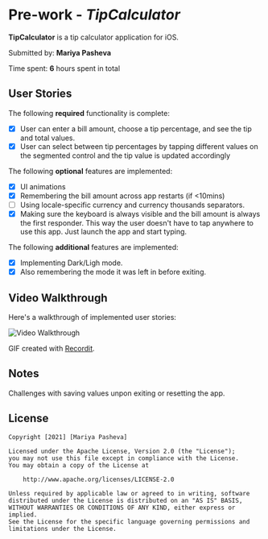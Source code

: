 # Pre-work - *TipCalculator*

**TipCalculator** is a tip calculator application for iOS.

Submitted by: **Mariya Pasheva**

Time spent: **6** hours spent in total

## User Stories

The following **required** functionality is complete:

* [X] User can enter a bill amount, choose a tip percentage, and see the tip and total values.
* [X] User can select between tip percentages by tapping different values on the segmented control and the tip value is updated accordingly

The following **optional** features are implemented:

* [X] UI animations
* [X] Remembering the bill amount across app restarts (if <10mins)
* [ ] Using locale-specific currency and currency thousands separators.
* [X] Making sure the keyboard is always visible and the bill amount is always the first responder. This way the user doesn't have to tap anywhere to use this app. Just launch the app and start typing.

The following **additional** features are implemented:

- [X] Implementing Dark/Ligh mode.
- [X] Also remembering the mode it was left in before exiting. 

## Video Walkthrough

Here's a walkthrough of implemented user stories:

<img src='http://g.recordit.co/ZDahkRdLhI.gif' title='Video Walkthrough' width='' alt='Video Walkthrough' />

GIF created with [Recordit](recordit.co).

## Notes

Challenges with saving values unpon exiting or resetting the app. 

## License

    Copyright [2021] [Mariya Pasheva]

    Licensed under the Apache License, Version 2.0 (the "License");
    you may not use this file except in compliance with the License.
    You may obtain a copy of the License at

        http://www.apache.org/licenses/LICENSE-2.0

    Unless required by applicable law or agreed to in writing, software
    distributed under the License is distributed on an "AS IS" BASIS,
    WITHOUT WARRANTIES OR CONDITIONS OF ANY KIND, either express or implied.
    See the License for the specific language governing permissions and
    limitations under the License.